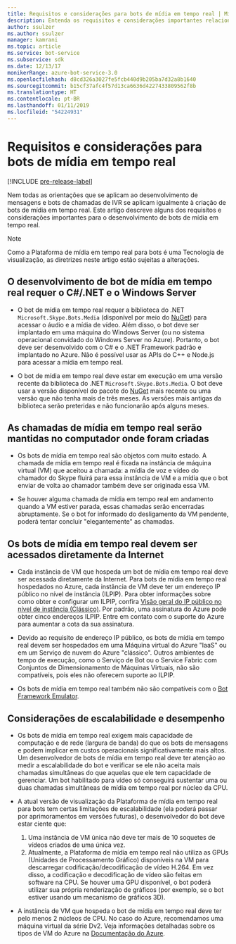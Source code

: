 ```yaml
---
title: Requisitos e considerações para bots de mídia em tempo real | Microsoft Docs
description: Entenda os requisitos e considerações importantes relacionados à criação de bots de mídia em tempo real para o Skype, usando o SDK do Bot Framework para .NET.
author: ssulzer
ms.author: ssulzer
manager: kamrani
ms.topic: article
ms.service: bot-service
ms.subservice: sdk
ms.date: 12/13/17
monikerRange: azure-bot-service-3.0
ms.openlocfilehash: d8cd326a3027fe5fcb440d9b205ba7d32a8b1640
ms.sourcegitcommit: b15cf37afc4f57d13ca6636d4227433809562f8b
ms.translationtype: HT
ms.contentlocale: pt-BR
ms.lasthandoff: 01/11/2019
ms.locfileid: "54224931"
---
```

# <a name="requirements-and-considerations-for-real-time-media-bots"></a>Requisitos e considerações para bots de mídia em tempo real

[!INCLUDE [pre-release-label](../includes/pre-release-label-v3.md)]

Nem todas as orientações que se aplicam ao desenvolvimento de mensagens e bots de chamadas de IVR se aplicam igualmente à criação de bots de mídia em tempo real. Este artigo descreve alguns dos requisitos e considerações importantes para o desenvolvimento de bots de mídia em tempo real. 

> [!NOTE]
> Como a Plataforma de mídia em tempo real para bots é uma Tecnologia de visualização, as diretrizes neste artigo estão sujeitas a alterações.

## <a name="real-time-media-bot-development-requires-cnet-and-windows-server"></a>O desenvolvimento de bot de mídia em tempo real requer o C#/.NET e o Windows Server

- O bot de mídia em tempo real requer a biblioteca do .NET `Microsoft.Skype.Bots.Media` (disponível por meio do <a href="https://www.nuget.org/" target="_blank">NuGet</a>) para acessar o áudio e a mídia de vídeo. Além disso, o bot deve ser implantado em uma máquina do Windows Server (ou no sistema operacional convidado do Windows Server no Azure). Portanto, o bot deve ser desenvolvido com o C# e o .NET Framework padrão e implantado no Azure. Não é possível usar as APIs do C++ e Node.js para acessar a mídia em tempo real.

- O bot de mídia em tempo real deve estar em execução em uma versão recente da biblioteca do .NET `Microsoft.Skype.Bots.Media`. O bot deve usar a versão disponível do pacote do <a href="https://www.nuget.org/" target="_blank">NuGet</a> mais recente ou uma versão que não tenha mais de três meses. As versões mais antigas da biblioteca serão preteridas e não funcionarão após alguns meses.

## <a name="real-time-media-calls-stay-on-the-machine-where-they-were-created"></a>As chamadas de mídia em tempo real serão mantidas no computador onde foram criadas

- Os bots de mídia em tempo real são objetos com muito estado. A chamada de mídia em tempo real é fixada na instância de máquina virtual (VM) que aceitou a chamada: a mídia de voz e vídeo do chamador do Skype fluirá para essa instância de VM e a mídia que o bot enviar de volta ao chamador também deve ser originada essa VM.

- Se houver alguma chamada de mídia em tempo real em andamento quando a VM estiver parada, essas chamadas serão encerradas abruptamente. Se o bot for informado do desligamento da VM pendente, poderá tentar concluir "elegantemente" as chamadas.

## <a name="real-time-media-bots-must-be-directly-accessible-on-the-internet"></a>Os bots de mídia em tempo real devem ser acessados diretamente da Internet

- Cada instância de VM que hospeda um bot de mídia em tempo real deve ser acessada diretamente da Internet. Para bots de mídia em tempo real hospedados no Azure, cada instância de VM deve ter um endereço IP público no nível de instância (ILPIP). Para obter informações sobre como obter e configurar um ILPIP, confira <a href="/azure/virtual-network/virtual-networks-instance-level-public-ip" target="_blank">Visão geral do IP público no nível de instância (Clássico)</a>. Por padrão, uma assinatura do Azure pode obter cinco endereços ILPIP. Entre em contato com o suporte do Azure para aumentar a cota da sua assinatura.

- Devido ao requisito de endereço IP público, os bots de mídia em tempo real devem ser hospedados em uma Máquina virtual do Azure "IaaS" ou em um Serviço de nuvem do Azure "clássico". Outros ambientes de tempo de execução, como o Serviço de Bot ou o Service Fabric com Conjuntos de Dimensionamento de Máquinas Virtuais, não são compatíveis, pois eles não oferecem suporte ao ILPIP.

- Os bots de mídia em tempo real também não são compatíveis com o [Bot Framework Emulator](../bot-service-debug-emulator.md).

## <a name="scalability-and-performance-considerations"></a>Considerações de escalabilidade e desempenho

- Os bots de mídia em tempo real exigem mais capacidade de computação e de rede (largura de banda) do que os bots de mensagens e podem implicar em custos operacionais significativamente mais altos. Um desenvolvedor de bots de mídia em tempo real deve ter atenção ao medir a escalabilidade do bot e verificar se ele não aceita mais chamadas simultâneas do que aquelas que ele tem capacidade de gerenciar. Um bot habilitado para vídeo só conseguirá sustentar uma ou duas chamadas simultâneas de mídia em tempo real por núcleo da CPU.

- A atual versão de visualização da Plataforma de mídia em tempo real para bots tem certas limitações de escalabilidade (ela poderá passar por aprimoramentos em versões futuras), o desenvolvedor do bot deve estar ciente que: 
  1. Uma instância de VM única não deve ter mais de 10 soquetes de vídeos criados de uma única vez.
  2. Atualmente, a Plataforma de mídia em tempo real não utiliza as GPUs (Unidades de Processamento Gráfico) disponíveis na VM para descarregar codificação/decodificação de vídeo H.264. Em vez disso, a codificação e decodificação de vídeo são feitas em software na CPU. Se houver uma GPU disponível, o bot poderá utilizar sua própria renderização de gráficos (por exemplo, se o bot estiver usando um mecanismo de gráficos 3D).

- A instância de VM que hospeda o bot de mídia em tempo real deve ter pelo menos 2 núcleos de CPU. No caso do Azure, recomendamos uma máquina virtual da série Dv2. Veja informações detalhadas sobre os tipos de VM do Azure na <a href="/azure/virtual-machines/windows/sizes-general" target="_blank">Documentação do Azure</a>. 
